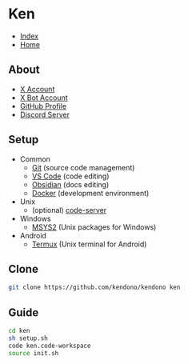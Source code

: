 
# Ken

- [Index](<./_/README.md>)
- [Home](<./_/_/README.md>)

## About

- [X Account](https://x.com/ken_dono_)
- [X Bot Account](https://x.com/ken_auto_)
- [GitHub Profile](https://github.com/kendono)
- [Discord Server](https://discord.gg/jhJ64HDRSX)

## Setup

- Common
  - [Git](https://git-scm.com/) (source code management)
  - [VS Code](https://code.visualstudio.com/) (code editing)
  - [Obsidian](https://obsidian.md/) (docs editing)
  - [Docker](https://www.docker.com/) (development environment)
- Unix
  - (optional) [code-server](https://github.com/coder/code-server)
- Windows
  - [MSYS2](https://www.msys2.org/) (Unix packages for Windows)
- Android
  - [Termux](https://termux.dev/en/) (Unix terminal for Android)

## Clone

```sh
git clone https://github.com/kendono/kendono ken
```

## Guide

```sh
cd ken
sh setup.sh
code ken.code-workspace
source init.sh
```
